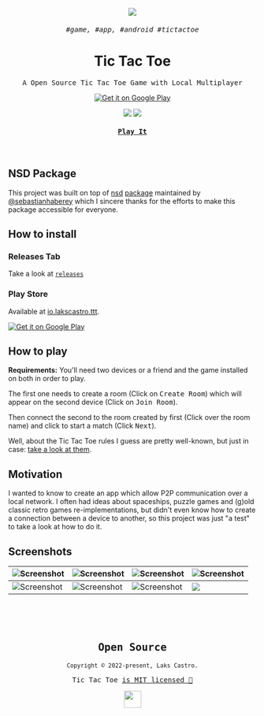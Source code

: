 <p align="center">
  <img src="https://user-images.githubusercontent.com/51419598/169545112-c5ad7eb1-809d-488b-9113-ee270f2bb0c7.png">
</p>
<samp><h6 align="center">#game, #app, #android #tictactoe</h6></samp>

<samp><h1 align="center">Tic Tac Toe</h1></samp>

<p align="center"><samp>A Open Source Tic Tac Toe Game with Local Multiplayer</samp></p>

<p align="center">
  <a href="https://play.google.com/store/apps/details?id=io.lakscastro.ttt"><img alt="Get it on Google Play" src="https://user-images.githubusercontent.com/51419598/170156499-fc45733a-2701-4386-be72-f28181c87cf0.png"/></a>
</p>

<p align="center">
  <img src="https://img.shields.io/badge/flutter-22272E?&style=for-the-badge&logo=flutter&logoColor=65BFE7">
  <img src="https://img.shields.io/badge/dart-22272E?style=for-the-badge&logo=dart&logoColor=00CBB2">
</p>

<a href="https://github.com/lakscastro/ttt/releases"><h4 align="center"><samp>Play It</samp></h4></a>

<br>

## NSD Package

This project was built on top of [nsd](https://github.com/sebastianhaberey/nsd) [package](https://pub.dev/packages/nsd) maintained by [@sebastianhaberey](https://github.com/sebastianhaberey) which I sincere thanks for the efforts to make this package accessible for everyone.

## How to install

### Releases Tab

Take a look at [`releases`](https://github.com/lakscastro/ttt/releases)

### Play Store

Available at [io.lakscastro.ttt](https://play.google.com/store/apps/details?id=io.lakscastro.ttt).

<a href="https://play.google.com/store/apps/details?id=io.lakscastro.ttt&pcampaignid=pcampaignidMKT-Other-global-all-co-prtnr-py-PartBadge-Mar2515-1"><img alt="Get it on Google Play" src="https://user-images.githubusercontent.com/51419598/170156499-fc45733a-2701-4386-be72-f28181c87cf0.png"/></a>

## How to play

**Requirements:** You'll need two devices or a friend and the game installed on both in order to play.

The first one needs to create a room (Click on <kbd>Create Room</kbd>) which will appear on the second device (Click on <kbd>Join Room</kbd>).

Then connect the second to the room created by first (Click over the room name) and click to start a match (Click <kbd>Next</kbd>).

Well, about the Tic Tac Toe rules I guess are pretty well-known, but just in case: [take a look at them](https://www.wikihow.com/Play-Tic-Tac-Toe).

## Motivation

I wanted to know to create an app which allow P2P communication over a local network. I often had ideas about spaceships, puzzle games and (g)old classic retro games re-implementations, but didn't even know how to create a connection between a device to another, so this project was just "a test" to take a look at how to do it.

## Screenshots

|  <img src="https://user-images.githubusercontent.com/51419598/169547585-c6978057-80c3-4859-a33c-7632049e4f86.png" alt="Screenshot"> | <img src="https://user-images.githubusercontent.com/51419598/169548180-3d8e05e1-fe70-440e-be69-51118cf4abf1.png" alt="Screenshot"> | <img src="https://user-images.githubusercontent.com/51419598/169547883-3a4e24df-6cbd-43c5-9d28-177200f87828.png" alt="Screenshot"> | <img src="https://user-images.githubusercontent.com/51419598/169548018-a26587dd-0631-4678-991b-268f52d7e90a.png" alt="Screenshot"> |
|---|---|---|---|
| <img src="https://user-images.githubusercontent.com/51419598/169548596-eacf86cd-1a7c-4ad9-b219-c03c9680e6fd.png" alt="Screenshot"> | <img src="https://user-images.githubusercontent.com/51419598/169548697-4dfd2d3c-15dd-4a49-a5a0-81afa5b9e093.png" alt="Screenshot"> | <img src="https://user-images.githubusercontent.com/51419598/169548758-f2ac36c5-2164-4172-a3de-4fc765989d1c.png" alt="Screenshot"> | <img src="https://user-images.githubusercontent.com/51419598/169548906-3a915f4c-288d-49b7-9123-e5ea66ad1285.png"> |

<br /><br /><br />

<samp>

<h2 align="center">
  Open Source
</h2>
<p align="center">
  <sub>Copyright © 2022-present, Laks Castro.</sub>
</p>
<p align="center">Tic Tac Toe <a href="/LICENSE">is MIT licensed 💖</a></p>
<p align="center">
  <img src="https://user-images.githubusercontent.com/51419598/169544818-f9cf92e3-f739-462e-a93c-2338730e04a9.png" width="35" />
</p>

</samp>
